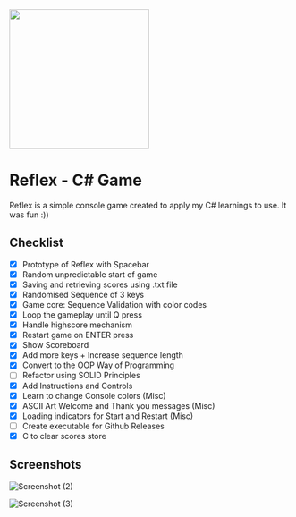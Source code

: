 <img src="https://github.com/nagarajpandith/reflex/assets/83623339/4024c814-f35c-45b0-8991-0cf15abb7f98" width="250px" />

# Reflex - C# Game
Reflex is a simple console game created to apply my C# learnings to use. It was fun :))

## Checklist
- [x] Prototype of Reflex with Spacebar
- [x] Random unpredictable start of game
- [x] Saving and retrieving scores using .txt file
- [x] Randomised Sequence of 3 keys
- [x] Game core: Sequence Validation with color codes
- [x] Loop the gameplay until Q press
- [x] Handle highscore mechanism
- [x] Restart game on ENTER press
- [x] Show Scoreboard
- [x] Add more keys + Increase sequence length
- [x] Convert to the OOP Way of Programming
- [ ] Refactor using SOLID Principles
- [x] Add Instructions and Controls
- [x] Learn to change Console colors (Misc)
- [x] ASCII Art Welcome and Thank you messages (Misc)
- [x] Loading indicators for Start and Restart (Misc)
- [ ] Create executable for Github Releases
- [x] C to clear scores store

## Screenshots
![Screenshot (2)](https://github.com/nagarajpandith/reflex/assets/83623339/92de1d23-450e-4168-bde7-6ca15f215844)

![Screenshot (3)](https://github.com/nagarajpandith/reflex/assets/83623339/181f9c95-bee1-4831-8a64-6e268f757791)

